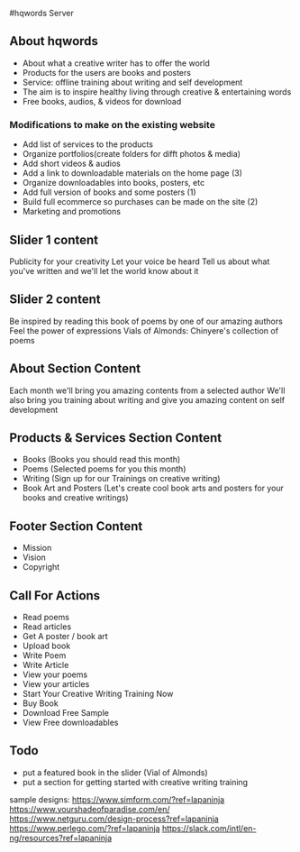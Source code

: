 #hqwords Server
## About hqwords
- About what a creative writer has to offer the world
- Products for the users are books and posters
- Service: offline training about writing and self development
- The aim is to inspire healthy living through creative & entertaining words
- Free books, audios, & videos for download

### Modifications to make on the existing website
- Add list of services to the products
- Organize portfolios(create folders for difft photos & media)
- Add short videos & audios
- Add a link to downloadable materials on the home page (3)
- Organize downloadables into books, posters, etc
- Add full version of books and some posters (1)
- Build full ecommerce so purchases can be made on the site (2)
- Marketing and promotions

## Slider 1 content
 Publicity for your creativity
  Let your voice be heard
    Tell us about what you've written and we'll let the world know about it

## Slider 2 content
 Be inspired by reading this book of poems by one of our amazing authors
  Feel the power of expressions
   Vials of Almonds: Chinyere's collection of poems

## About Section Content
 Each month we'll bring you amazing contents from a selected author
 We'll also bring you training about writing and give you amazing content on self development

## Products & Services Section Content
- Books (Books you should read this month)
- Poems (Selected poems for you this month)
- Writing (Sign up for our Trainings on creative writing)
- Book Art and Posters (Let's create cool book arts and posters for your books and creative writings)

## Footer Section Content
- Mission
- Vision
- Copyright

## Call For Actions
- Read poems
- Read articles
- Get A poster / book art
- Upload book
- Write Poem
- Write Article
- View your poems 
- View your articles
- Start Your Creative Writing Training Now
- Buy Book
- Download Free Sample
- View Free downloadables

## Todo
- put a featured book in the slider (Vial of Almonds)
- put a section for getting started with creative writing training


sample designs:
https://www.simform.com/?ref=lapaninja
https://www.yourshadeofparadise.com/en/
https://www.netguru.com/design-process?ref=lapaninja
https://www.perlego.com/?ref=lapaninja
https://slack.com/intl/en-ng/resources?ref=lapaninja


